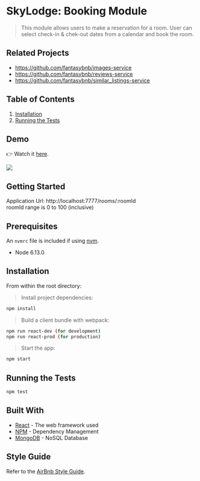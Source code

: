 # SkyLodge: Booking Module

> This module allows users to make a reservation for a room. User can select check-in & chek-out dates from a calendar and book the room.

## Related Projects

  - https://github.com/fantasybnb/images-service
  - https://github.com/fantasybnb/reviews-service
  - https://github.com/fantasybnb/similar_listings-service

## Table of Contents

1. [Installation](#installation)
2. [Running the Tests](#running-the-tests)

## Demo
👉 Watch it <a href="https://youtu.be/ICAVzENXSFA">here</a>.
<br>

<img src="https://media.giphy.com/media/6CBargj7d5OLwJNeh1/giphy.gif">

## Getting Started

Application Url: http://localhost:7777/rooms/:roomId
<br>
roomId range is 0 to 100 (inclusive) 

## Prerequisites

An `nvmrc` file is included if using [nvm](https://github.com/creationix/nvm).

- Node 6.13.0

## Installation

From within the root directory:

> Install project dependencies:

```sh
npm install
```

> Build a client bundle with webpack: 

```sh
npm run react-dev (for development) 
npm run react-prod (for production)
```

> Start the app:

```sh
npm start
```

## Running the Tests

```sh
npm test
```

## Built With

* [React](https://reactjs.org/) - The web framework used
* [NPM](https://www.npmjs.com/) - Dependency Management
* [MongoDB](https://docs.mongodb.com/) - NoSQL Database


## Style Guide

Refer to the [AirBnb Style Guide](https://github.com/airbnb/javascript).
